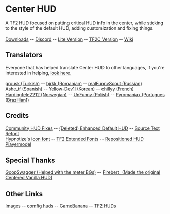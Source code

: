   <h1>Center HUD</h1>
  A TF2 HUD focused on putting critical HUD info in the center, while sticking to the style of the default HUD, adding customization and fixing things.
  <br><br>
  <a href="https://github.com/RoseyLemonz/center-hud/releases">Downloads</a>
  -- <a href="https://discord.gg/p5JV3k5CfE">Discord</a>
  -- <a href="https://github.com/RoseyLemonz/center-hud/tree/lite">Lite Version</a>
  -- <a href="https://github.com/RoseyLemonz/center-hud/tree/tf2c">TF2C Version</a>
  -- <a href="https://github.com/RoseyLemonz/center-hud/wiki">Wiki</a>
  
  <h2>Translators</h2>
  
  Everyone that has helped translate Center HUD to other languages, if you're interested in helping, <a href="https://github.com/RoseyLemonz/center-hud/wiki/Translating">look here.</a>
  <br><br>
  <a href="https://github.com/grousk">grousk (Turkish)</a>
  -- <a href="https://steamcommunity.com/id/bambambambrrrbrrrboopboop/">bjrkk (Romanian)</a>
  -- <a href="https://github.com/realFunnyScout">realFunnyScout (Russian)</a>
  <br>
  <a href="https://gamebanana.com/members/1932153">Ashe_tf (Spanish)</a>
  -- <a href="https://github.com/Yellow-Dev1l">Yellow-Dev1l (Korean)</a>
  -- <a href="https://steamcommunity.com/profiles/76561199122950001/">chillyy (French)</a>
  <br>
  <a href="https://github.com/Hardingfele2212">Hardingfele2212 (Norwegian)</a>
  -- <a href="https://steamcommunity.com/id/SpecializedUnFunny">UnFunny (Polish)</a>
  -- <a href="https://github.com/Pyromaniax">Pyromaniax (Portugues [Brazillian])</a>
  
  <h2>Credits</h2>
  <a href="https://github.com/CriticalFlaw/TF2HUD.Fixes">Community HUD Fixes</a>
  -- <a href="https://gamebanana.com/mods/385807">(Deleted) Enhanced Default HUD</a>
  -- <a href="https://gamebanana.com/mods/314848">Source Text Refont</a>
  </br>
  <a href="https://github.com/Hypnootize/TF2-HUD-Icons">Hypnotize's icon font</a>
  -- <a href="https://github.com/jakadak/TF2-extended-fonts">TF2 Extended Fonts</a>
  -- <a href="https://gamebanana.com/mods/584943">Repositioned HUD Playermodel</a>

  <h2>Special Thanks</h2>
  <a href="https://gamebanana.com/members/1672887">GoopSwagger (Helped with the meter BGs)</a>
  -- <a href="https://gamebanana.com/members/1767717">Firebert_ (Made the original Centered Vanilla HUD)</a>
  
  <h2>Other Links</h2>
  <a href="https://imgur.com/a/NLdQS6O">Images</a>
  -- <a href="https://comfig.app/huds/page/center-hud/">comfig huds</a>
  -- <a href="https://gamebanana.com/mods/485626">GameBanana</a>
  -- <a href="https://tf2huds.dev/hud/Center-Hud">TF2 HUDs</a>
